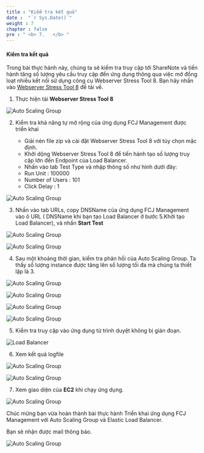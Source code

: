 ```yaml
---
title : "Kiểm tra kết quả"
date :  "`r Sys.Date()`" 
weight : 7
chapter : false
pre : " <b> 7.   </b> "
---
```


#### Kiểm tra kết quả

Trong bài thực hành này, chúng ta sẽ kiếm tra truy cập tới ShareNote và tiến hành tăng số lượng yêu cầu truy cập đến ứng dụng thông qua việc mở đồng loạt nhiều kết nối sử dụng công cụ Webserver Stress Tool 8. Bạn hãy nhấn vào [Webserver Stress Tool 8](https://www.paessler.com/tools/webstress) để tải về.

1. Thực hiện tải **Webserver Stress Tool 8**

![Auto Scaling Group](/images/17/0001.png?featherlight=false&width=90pc)

2. Kiểm tra khả năng tự mở rộng của ứng dụng FCJ Management được triển khai

   - Giải nén file zip và cài đặt Webserver Stress Tool 8 với tùy chọn mặc định.
   - Khởi dộng Webserver Stress Tool 8 để tiến hành tạo số lượng truy cập lớn đến Endpoint của Load Balancer.
   - Nhấn vào tab Test Type và nhập thông số như hình dưới đây:
   - Run Unit : 100000
   - Number of Users : 101
   - Click Delay : 1

![Auto Scaling Group](/images/17/0001.png?featherlight=false&width=90pc)



3. Nhấn vào tab URLs, copy DNSName của ứng dụng FCJ Management vào ô URL ( DNSName khi bạn tạo Load Balancer ở bước 5.Khởi tạo Load Balancer), và nhấn **Start Test**

![Auto Scaling Group](/images/17/0002.png?featherlight=false&width=90pc)

![Auto Scaling Group](/images/17/0003.png?featherlight=false&width=90pc)

4. Sau một khoảng thời gian, kiểm tra phản hồi của Auto Scaling Group. Ta thấy số lượng instance được tăng lên số lượng tối đa mà chúng ta thiết lập là 3.


![Auto Scaling Group](/images/17/0004.png?featherlight=false&width=90pc)

![Auto Scaling Group](/images/17/0006.png?featherlight=false&width=90pc)

![Auto Scaling Group](/images/17/0008.png?featherlight=false&width=90pc)

![Auto Scaling Group](/images/17/0009.png?featherlight=false&width=90pc)

5. Kiểm tra truy cập vào ứng dụng từ trình duyệt không bị gián đoạn.


![Load Balancer](/images/15/0009.png?featherlight=false&width=90pc)

6. Xem kết quả logfile 

![Auto Scaling Group](/images/17/0005.png?featherlight=false&width=90pc)

![Auto Scaling Group](/images/17/0007.png?featherlight=false&width=90pc)

7. Xem giao diện của **EC2** khi chạy ứng dụng.

![Auto Scaling Group](/images/17/00010.png?featherlight=false&width=90pc)

Chúc mừng bạn vừa hoàn thành bài thực hành Triển khai ứng dụng FCJ Management với Auto Scaling Group và Elastic Load Balancer.

Bạn sẽ nhận được mail thông báo.

![Auto Scaling Group](/images/17/00013.png?featherlight=false&width=90pc)